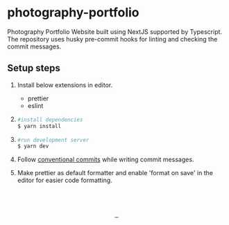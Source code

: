 <p align="center">
    <a aria-label="CI Status" href="https://github.com/mayureshkakade/photography-portfolio/actions/workflows/ci.yml">
        <img alt="" src="https://github.com/mayureshkakade/photography-portfolio/actions/workflows/ci.yml/badge.svg">
    </a>
</p>

# photography-portfolio

Photography Portfolio Website built using NextJS supported by Typescript.
The repository uses husky pre-commit hooks for linting and checking the commit messages.

## Setup steps

<!-- This is an HTML comment in Markdown -->

1. Install below extensions in editor.
   - prettier
   - eslint
2. ```bash
   #install dependencies
   $ yarn install
   ```
3. ```bash
   #run development server
   $ yarn dev
   ```
4. Follow [conventional commits](https://www.conventionalcommits.org/en/v1.0.0/) while writing commit messages.
5. Make prettier as default formatter and enable 'format on save' in the editor for easier code formatting.

   </br>
   </br>

<p align="center">
    <a aria-label="React" href="https://legacy.reactjs.org/docs/getting-started.html">
        <img alt="" src="https://skills.thijs.gg/icons?i=react">
    </a>
    <a aria-label="NextJS" href="https://nextjs.org/docs">
        <img alt="" src="https://skills.thijs.gg/icons?i=nextjs">
    </a>
    <a aria-label="Typescript" href="https://www.typescriptlang.org/docs/handbook/intro.html">
        <img alt="" src="https://skills.thijs.gg/icons?i=ts">
    </a>
</p>

<p align="center">
    <a aria-label="License" href="https://github.com/vercel/next.js/blob/canary/license.md">
        <img alt="" src="https://img.shields.io/npm/l/next.svg?style=for-the-badge&labelColor=000000">
    </a>
</p>
